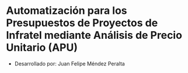 # Automatización para los Presupuestos de Proyectos de Infratel mediante Análisis de Precio Unitario (APU)

* Desarrollado por: Juan Felipe Méndez Peralta
